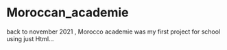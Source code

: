 # Moroccan_academie
back to november 2021 , Morocco academie was my first project for school using just Html...
